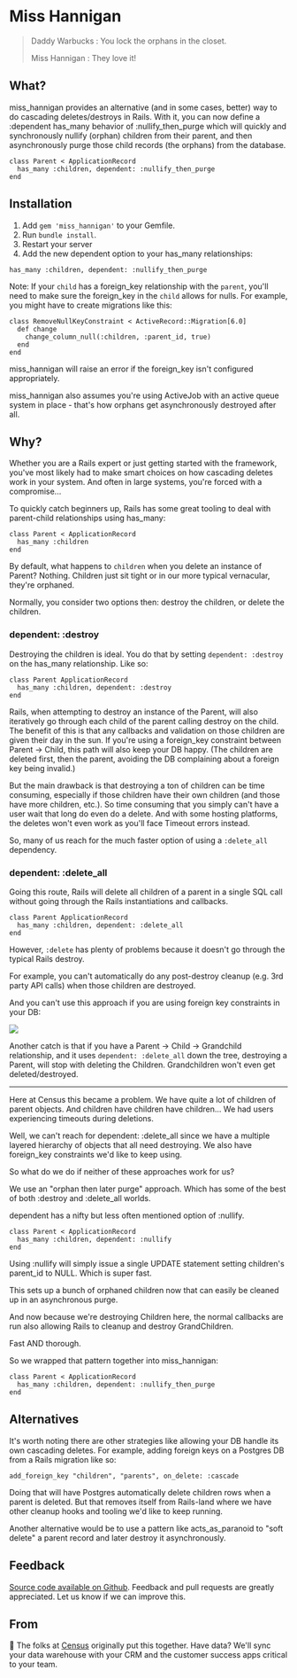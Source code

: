 # Miss Hannigan

> Daddy Warbucks : You lock the orphans in the closet.
>
> Miss Hannigan : They love it!

## What?

miss_hannigan provides an alternative (and in some cases, better) way to do cascading deletes/destroys in Rails. With it, you can now define a :dependent has_many behavior of :nullify_then_purge which will quickly and synchronously nullify (orphan) children from their parent, and then asynchronously purge those child records (the orphans) from the database.

```
class Parent < ApplicationRecord
  has_many :children, dependent: :nullify_then_purge
end
```

## Installation

1. Add `gem 'miss_hannigan'` to your Gemfile.
2. Run `bundle install`.
3. Restart your server
4. Add the new dependent option to your has_many relationships:

```
has_many :children, dependent: :nullify_then_purge
```

Note: If your `child` has a foreign_key relationship with the `parent`, you'll need to make sure the foreign_key in the `child` allows for nulls. For example, you might have to create migrations like this:

```
class RemoveNullKeyConstraint < ActiveRecord::Migration[6.0]
  def change
    change_column_null(:children, :parent_id, true)
  end
end
```

miss_hannigan will raise an error if the foreign_key isn't configured appropriately.

miss_hannigan also assumes you're using ActiveJob with an active queue system in place - that's how orphans get asynchronously destroyed after all.

## Why?

Whether you are a Rails expert or just getting started with the framework, you've most likely had to make smart choices on how cascading deletes work in your system. And often in large systems, you're forced with a compromise...

To quickly catch beginners up, Rails has some great tooling to deal with parent-child relationships using has_many:

```
class Parent < ApplicationRecord
  has_many :children
end
```

By default, what happens to `children` when you delete an instance of Parent? Nothing. Children just sit tight or in our more typical vernacular, they're orphaned.

Normally, you consider two options then: destroy the children, or delete the children.

### dependent: :destroy

Destroying the children is ideal. You do that by setting `dependent: :destroy` on the has_many relationship. Like so:

```
class Parent ApplicationRecord
  has_many :children, dependent: :destroy
end
```

Rails, when attempting to destroy an instance of the Parent, will also iteratively go through each child of the parent calling destroy on the child. The benefit of this is that any callbacks and validation on those children are given their day in the sun. If you're using a foreign_key constraint between Parent -> Child, this path will also keep your DB happy. (The children are deleted first, then the parent, avoiding the DB complaining about a foreign key being invalid.)

But the main drawback is that destroying a ton of children can be time consuming, especially if those children have their own children (and those have more children, etc.). So time consuming that you simply can't have a user wait that long do even do a delete. And with some hosting platforms, the deletes won't even work as you'll face Timeout errors instead.

So, many of us reach for the much faster option of using a `:delete_all ` dependency.

### dependent: :delete_all

Going this route, Rails will delete all children of a parent in a single SQL call without going through the Rails instantiations and callbacks.

```
class Parent ApplicationRecord
  has_many :children, dependent: :delete_all
end
```

However, `:delete` has plenty of problems because it doesn't go through the typical Rails destroy.

For example, you can't automatically do any post-destroy cleanup (e.g. 3rd party API calls) when those children are destroyed.

And you can't use this approach if you are using foreign key constraints in your DB:

![](https://github.com/sutrolabs/miss_hannigan/blob/master/foreign_key_error_example.png?raw=true)

Another catch is that if you have a Parent -> Child -> Grandchild relationship, and it uses `dependent: :delete_all` down the tree, destroying a Parent, will stop with deleting the Children. Grandchildren won't even get deleted/destroyed.

------------

Here at Census this became a problem. We have quite a lot of children of parent objects. And children have children have children... We had users experiencing timeouts during deletions.

Well, we can't reach for dependent: :delete_all since we have a multiple layered hierarchy of objects that all need destroying. We also have foreign_key constraints we'd like to keep using.

So what do we do if neither of these approaches work for us?

We use an "orphan then later purge" approach. Which has some of the best of both :destroy and :delete_all worlds.

dependent has a nifty but less often mentioned option of :nullify.

```
class Parent < ApplicationRecord
  has_many :children, dependent: :nullify
end
```

Using :nullify will simply issue a single UPDATE statement setting children's parent_id to NULL. Which is super fast.

This sets up a bunch of orphaned children now that can easily be cleaned up in an asynchronous purge.

And now because we're destroying Children here, the normal callbacks are run also allowing Rails to cleanup and destroy GrandChildren.

Fast AND thorough.

So we wrapped that pattern together into miss_hannigan:

```
class Parent < ApplicationRecord
  has_many :children, dependent: :nullify_then_purge
end
```

## Alternatives

It's worth noting there are other strategies like allowing your DB handle its own cascading deletes. For example, adding foreign keys on a Postgres DB from a Rails migration like so:

```
add_foreign_key "children", "parents", on_delete: :cascade
```

Doing that will have Postgres automatically delete children rows when a parent is deleted. But that removes itself from Rails-land where we have other cleanup hooks and tooling we'd like to keep running.

Another alternative would be to use a pattern like acts_as_paranoid to "soft delete" a parent record and later destroy it asynchronously.


Feedback
--------
[Source code available on Github](https://github.com/sutrolabs/miss_hannigan). Feedback and pull requests are greatly appreciated. Let us know if we can improve this.


From
-----------
:wave: The folks at [Census](http://getcensus.com) originally put this together. Have data? We'll sync your data warehouse with your CRM and the customer success apps critical to your team.
